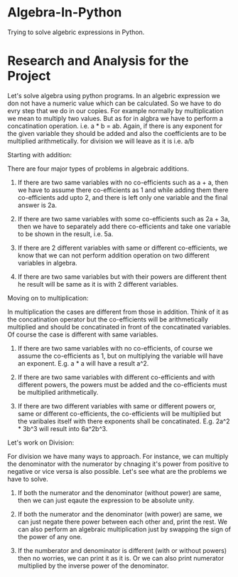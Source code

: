 # Algebra-In-Python

Trying to solve algebric expressions in Python.

# Research and Analysis for the Project

Let's solve algebra using python programs.
In an algebric expression we don not have a numeric value which can be calculated.
So we have to do evry step that we do in our copies.
For example normally by multiplication we mean to multiply two values. But as for in algbra we have to perform a concatination operation.
i.e. a * b = ab.
Again, if there is any exponent for the given variable they should be added and also the coefficients are to be multiplied arithmetically.
for division we will leave as it is i.e. a/b

Starting with addition:

   There are four major types of problems in algebraic additions.

1. If there are two same variables with no co-efficients such as a + a, then we have to assume there co-efficients as 1 and while adding them there co-efficients add upto 2, and there is left only one variable and the final answer is 2a.

2. If there are two same variables with some co-efficients such as 2a + 3a, then we have to separately add there co-efficients and take one variable to be shown in the result, i.e. 5a.

3. If there are 2 different variables with same or different co-efficients, we know that we can not perform addition operation on two different variables in algebra.

4. If there are two same variables but with their powers are different thent he result will be same as it is with 2 different variables.

Moving on to multiplication:

   In multiplication the cases are different from those in addition. Think of it as the concatination operator but the co-efficients will be arithmetically multiplied and should be concatinated in front of the concatinated variables. Of course the case is different with same variables.

1. If there are two same variables with no co-efficients, of course we assume the co-efficients as 1, but on multiplying the variable will have an exponent. E.g. a * a will have a result a^2.

2. If there are two same variables with different co-efficients and with different powers, the powers must be added and the co-efficients must be multiplied arithmetically.

3. If there are two different variables with same or different powers or, same or different co-efficients, the co-efficients will be multiplied but the varibales itself with there exponents shall be concatinated. E.g. 2a^2 * 3b^3 will result into 6a^2b^3. 

Let's work on Division:

   For division we have many ways to approach. For instance, we can multiply the denominator with the numerator by chnaging it's power from positive to negative or vice versa is also possible. Let's see what are the problems we have to solve.

1. If both the numerator and the denominator (without power) are same, then we can just eqaute the expression to be absolute unity.

2. If both the numerator and the denominator (with power) are same, we can just negate there power between each other and, print the rest. We can also perform an algebraic multiplication just by swapping the sign of the power of any one.

3. If the numberator and denominator is different (with or without powers) then no worries, we can print it as it is. Or we can also print numerator multiplied by the inverse power of the denominator.